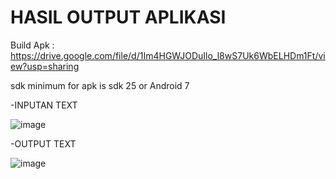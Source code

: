 # HASIL OUTPUT APLIKASI


Build Apk : https://drive.google.com/file/d/1Im4HGWJODuIlo_l8wS7Uk6WbELHDm1Ft/view?usp=sharing 

sdk minimum for apk is sdk 25 or Android 7

-INPUTAN TEXT 

![image](https://github.com/bintangsatriamulya/Fragment-Activity/assets/122459899/5f39a8aa-cbaa-4424-abe2-e7abcd3cc1ee)

-OUTPUT TEXT

![image](https://github.com/bintangsatriamulya/Fragment-Activity/assets/122459899/4ba856bf-a4c4-467c-86f4-3539b841eb62)


